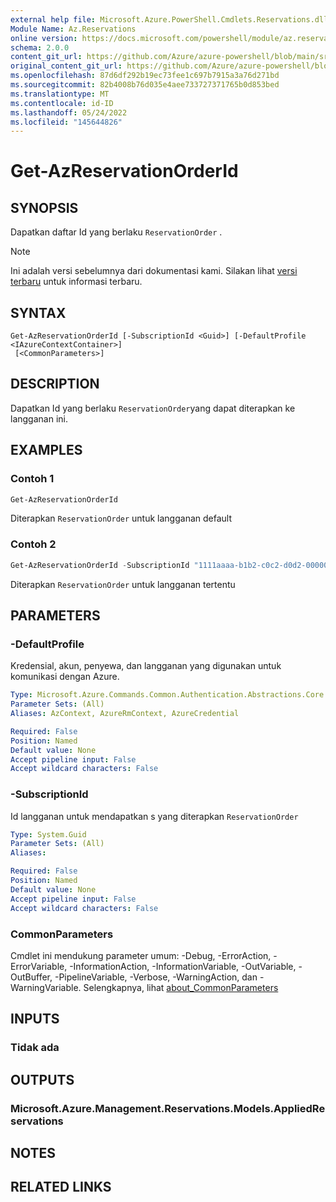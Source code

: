 ```yaml
---
external help file: Microsoft.Azure.PowerShell.Cmdlets.Reservations.dll-Help.xml
Module Name: Az.Reservations
online version: https://docs.microsoft.com/powershell/module/az.reservations/get-azreservationorderid
schema: 2.0.0
content_git_url: https://github.com/Azure/azure-powershell/blob/main/src/Reservations/Reservations/help/Get-AzReservationOrderId.md
original_content_git_url: https://github.com/Azure/azure-powershell/blob/main/src/Reservations/Reservations/help/Get-AzReservationOrderId.md
ms.openlocfilehash: 87d6df292b19ec73fee1c697b7915a3a76d271bd
ms.sourcegitcommit: 82b4008b76d035e4aee733727371765b0d853bed
ms.translationtype: MT
ms.contentlocale: id-ID
ms.lasthandoff: 05/24/2022
ms.locfileid: "145644826"
---
```

# Get-AzReservationOrderId

## SYNOPSIS
Dapatkan daftar Id yang berlaku `ReservationOrder` .

> [!NOTE]
>Ini adalah versi sebelumnya dari dokumentasi kami. Silakan lihat [versi terbaru](/powershell/module/az.reservations/get-azreservationorderid) untuk informasi terbaru.

## SYNTAX

```
Get-AzReservationOrderId [-SubscriptionId <Guid>] [-DefaultProfile <IAzureContextContainer>]
 [<CommonParameters>]
```

## DESCRIPTION
Dapatkan Id yang berlaku `ReservationOrder`yang dapat diterapkan ke langganan ini.

## EXAMPLES

### Contoh 1
```powershell
Get-AzReservationOrderId
```

Diterapkan `ReservationOrder` untuk langganan default

### Contoh 2
```powershell
Get-AzReservationOrderId -SubscriptionId "1111aaaa-b1b2-c0c2-d0d2-00000fffff"
```

Diterapkan `ReservationOrder` untuk langganan tertentu

## PARAMETERS

### -DefaultProfile
Kredensial, akun, penyewa, dan langganan yang digunakan untuk komunikasi dengan Azure.

```yaml
Type: Microsoft.Azure.Commands.Common.Authentication.Abstractions.Core.IAzureContextContainer
Parameter Sets: (All)
Aliases: AzContext, AzureRmContext, AzureCredential

Required: False
Position: Named
Default value: None
Accept pipeline input: False
Accept wildcard characters: False
```

### -SubscriptionId
Id langganan untuk mendapatkan s yang diterapkan `ReservationOrder`

```yaml
Type: System.Guid
Parameter Sets: (All)
Aliases:

Required: False
Position: Named
Default value: None
Accept pipeline input: False
Accept wildcard characters: False
```

### CommonParameters
Cmdlet ini mendukung parameter umum: -Debug, -ErrorAction, -ErrorVariable, -InformationAction, -InformationVariable, -OutVariable, -OutBuffer, -PipelineVariable, -Verbose, -WarningAction, dan -WarningVariable. Selengkapnya, lihat [about_CommonParameters](http://go.microsoft.com/fwlink/?LinkID=113216)

## INPUTS

### Tidak ada

## OUTPUTS

### Microsoft.Azure.Management.Reservations.Models.AppliedReservations

## NOTES

## RELATED LINKS
